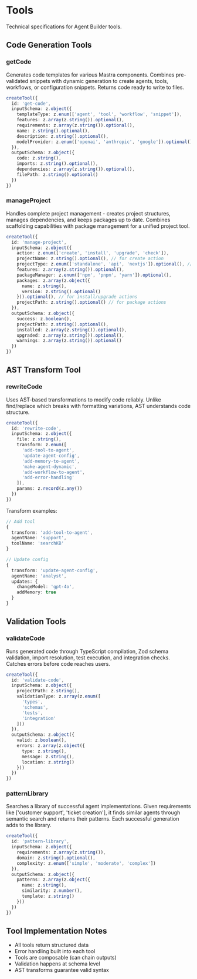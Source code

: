 # Tools

Technical specifications for Agent Builder tools.

## Code Generation Tools

### getCode

Generates code templates for various Mastra components. Combines pre-validated snippets with dynamic generation to create agents, tools, workflows, or configuration snippets. Returns code ready to write to files.

```typescript
createTool({
  id: 'get-code',
  inputSchema: z.object({
    templateType: z.enum(['agent', 'tool', 'workflow', 'snippet']),
    features: z.array(z.string()).optional(),
    requirements: z.array(z.string()).optional(),
    name: z.string().optional(),
    description: z.string().optional(),
    modelProvider: z.enum(['openai', 'anthropic', 'google']).optional()
  }),
  outputSchema: z.object({
    code: z.string(),
    imports: z.string().optional(),
    dependencies: z.array(z.string()).optional(),
    filePath: z.string().optional()
  })
})
```

### manageProject

Handles complete project management - creates project structures, manages dependencies, and keeps packages up to date. Combines scaffolding capabilities with package management for a unified project tool.

```typescript
createTool({
  id: 'manage-project',
  inputSchema: z.object({
    action: z.enum(['create', 'install', 'upgrade', 'check']),
    projectName: z.string().optional(), // for create action
    projectType: z.enum(['standalone', 'api', 'nextjs']).optional(), // for create
    features: z.array(z.string()).optional(),
    packageManager: z.enum(['npm', 'pnpm', 'yarn']).optional(),
    packages: z.array(z.object({
      name: z.string(),
      version: z.string().optional()
    })).optional(), // for install/upgrade actions
    projectPath: z.string().optional() // for package actions
  }),
  outputSchema: z.object({
    success: z.boolean(),
    projectPath: z.string().optional(),
    installed: z.array(z.string()).optional(),
    upgraded: z.array(z.string()).optional(),
    warnings: z.array(z.string()).optional()
  })
})
```

## AST Transform Tool

### rewriteCode

Uses AST-based transformations to modify code reliably. Unlike find/replace which breaks with formatting variations, AST understands code structure.

```typescript
createTool({
  id: 'rewrite-code',
  inputSchema: z.object({
    file: z.string(),
    transform: z.enum([
      'add-tool-to-agent',
      'update-agent-config',
      'add-memory-to-agent',
      'make-agent-dynamic',
      'add-workflow-to-agent',
      'add-error-handling'
    ]),
    params: z.record(z.any())
  })
})
```

Transform examples:

```typescript
// Add tool
{
  transform: 'add-tool-to-agent',
  agentName: 'support',
  toolName: 'searchKB'
}

// Update config
{
  transform: 'update-agent-config',
  agentName: 'analyst',
  updates: {
    changeModel: 'gpt-4o',
    addMemory: true
  }
}
```

## Validation Tools

### validateCode

Runs generated code through TypeScript compilation, Zod schema validation, import resolution, test execution, and integration checks. Catches errors before code reaches users.

```typescript
createTool({
  id: 'validate-code',
  inputSchema: z.object({
    projectPath: z.string(),
    validationType: z.array(z.enum([
      'types',
      'schemas', 
      'tests',
      'integration'
    ]))
  }),
  outputSchema: z.object({
    valid: z.boolean(),
    errors: z.array(z.object({
      type: z.string(),
      message: z.string(),
      location: z.string()
    }))
  })
})
```

### patternLibrary

Searches a library of successful agent implementations. Given requirements like ['customer support', 'ticket creation'], it finds similar agents through semantic search and returns their patterns. Each successful generation adds to the library.

```typescript
createTool({
  id: 'pattern-library',
  inputSchema: z.object({
    requirements: z.array(z.string()),
    domain: z.string().optional(),
    complexity: z.enum(['simple', 'moderate', 'complex'])
  }),
  outputSchema: z.object({
    patterns: z.array(z.object({
      name: z.string(),
      similarity: z.number(),
      template: z.string()
    }))
  })
})
```


## Tool Implementation Notes

- All tools return structured data
- Error handling built into each tool
- Tools are composable (can chain outputs)
- Validation happens at schema level
- AST transforms guarantee valid syntax